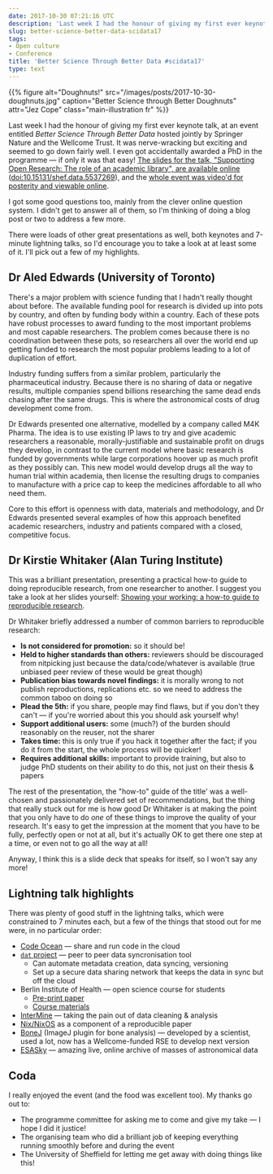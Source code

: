 ```yaml
---
date: 2017-10-30 07:21:16 UTC
description: 'Last week I had the honour of giving my first ever keynote talk, at an event entitled *Better Science Through Better Data* hosted jointly by Springer Nature and the Wellcome Trust.'
slug: better-science-better-data-scidata17
tags:
- Open culture
- Conference
title: 'Better Science Through Better Data #scidata17'
type: text
---
```


{{% figure alt="Doughnuts!"
src="/images/posts/2017-10-30-doughnuts.jpg"
caption="Better Science through Better Doughnuts"
attr="Jez Cope"
class="main-illustration fr" %}}

Last week I had the honour of giving my first ever keynote talk, at an event entitled *Better Science Through Better Data* hosted jointly by Springer Nature and the Wellcome Trust. It was nerve-wracking but exciting and seemed to go down fairly well. I even got accidentally awarded a PhD in the programme — if only it was that easy! [The slides for the talk, "Supporting Open Research: The role of an academic library", are available online](https://jcope.shef.ac.uk/talks/2017-10-15-scidata17-libraries-open-research.html) ([doi:10.15131/shef.data.5537269](https://doi.org/10.15131/shef.data.5537269)), and the [whole event was video'd for posterity and viewable online](https://www.facebook.com/scientificdata/videos/1411142115680822/).

I got some good questions too, mainly from the clever online question system. I didn't get to answer all of them, so I'm thinking of doing a blog post or two to address a few more.

There were loads of other great presentations as well, both keynotes and 7-minute lightning talks, so I'd encourage you to take a look at at least some of it. I'll pick out a few of my highlights.

## Dr Aled Edwards (University of Toronto)

There's a major problem with science funding that I hadn't really thought about before. The available funding pool for research is divided up into pots by country, and often by funding body within a country. Each of these pots have robust processes to award funding to the most important problems and most capable researchers. The problem comes because there is no coordination between these pots, so researchers all over the world end up getting funded to research the most popular problems leading to a lot of duplication of effort.

Industry funding suffers from a similar problem, particularly the pharmaceutical industry. Because there is no sharing of data or negative results, multiple companies spend billions researching the same dead ends chasing after the same drugs. This is where the astronomical costs of drug development come from.

Dr Edwards presented one alternative, modelled by a company called M4K Pharma. The idea is to use existing IP laws to try and give academic researchers a reasonable, morally-justifiable and sustainable profit on drugs they develop, in contrast to the current model where basic research is funded by governments while large corporations hoover up as much profit as they possibly can. This new model would develop drugs all the way to human trial within academia, then license the resulting drugs to companies to manufacture with a price cap to keep the medicines affordable to all who need them.

Core to this effort is openness with data, materials and methodology, and Dr Edwards presented several examples of how this approach benefited academic researchers, industry and patients compared with a closed, competitive focus.

## Dr Kirstie Whitaker (Alan Turing Institute)

This was a brilliant presentation, presenting a practical how-to guide to doing reproducible research, from one researcher to another. I suggest you take a look at her slides yourself: [Showing your working: a how-to guide to reproducible research][Whitaker slides].

[Whitaker slides]: https://doi.org/10.6084/m9.figshare.5537101.v1

Dr Whitaker briefly addressed a number of common barriers to reproducible research:

-   **Is not considered for promotion:** so it should be!
-   **Held to higher standards than others:** reviewers should be discouraged from nitpicking just because the data/code/whatever is available (true unbiased peer review of these would be great though)
-   **Publication bias towards novel findings:** it is morally wrong to not publish reproductions, replications etc. so we need to address the common taboo on doing so
-   **Plead the 5th:** if you share, people may find flaws, but if you don't they can't — if you're worried about this you should ask yourself why!
-   **Support additional users:** some (much?) of the burden should reasonably on the reuser, not the sharer
-   **Takes time:** this is only true if you hack it together after the fact; if you do it from the start, the whole process will be quicker!
-   **Requires additional skills:** important to provide training, but also to judge PhD students on their ability to do this, not just on their thesis & papers

The rest of the presentation, the "how-to" guide of the title' was a well-chosen and passionately delivered set of recommendations, but the thing that really stuck out for me is how good Dr Whitaker is at making the point that you only have to do *one* of these things to improve the quality of your research. It's easy to get the impression at the moment that you have to be fully, perfectly open or not at all, but it's actually OK to get there one step at a time, or even not to go all the way at all!

Anyway, I think this is a slide deck that speaks for itself, so I won't say any more!

## Lightning talk highlights

There was plenty of good stuff in the lightning talks, which were constrained to 7 minutes each, but a few of the things that stood out for me were, in no particular order:

-   [Code Ocean](https://codeocean.com/) — share and run code in the cloud
-   [`dat` project](https://github.com/codeforscience/dat-in-the-lab) — peer to peer data syncronisation tool
    -   Can automate metadata creation, data syncing, versioning
    -   Set up a secure data sharing network that keeps the data in sync but off the cloud
-   Berlin Institute of Health — open science course for students
    -   [Pre-print paper](https://osf.io/FBVEP/)
    -   [Course materials](https://osf.io/x6892/)
-   [InterMine](http://intermine.org/) — taking the pain out of data cleaning & analysis
-   [Nix/NixOS](http://nixos.org) as a component of a reproducible paper
-   [BoneJ](http://bonej.org/) (ImageJ plugin for bone analysis) — developed by a scientist, used a lot, now has a Wellcome-funded RSE to develop next version
-   [ESASky](http://sky.esa.int) — amazing live, online archive of masses of astronomical data

## Coda

I really enjoyed the event (and the food was excellent too). My thanks go out to:

- The programme committee for asking me to come and give my take — I hope I did it justice!
- The organising team who did a brilliant job of keeping everything running smoothly before and during the event
- The University of Sheffield for letting me get away with doing things like this!
